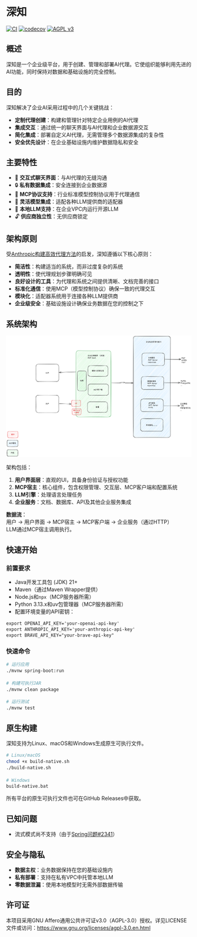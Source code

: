 # 深知
[![CI](https://github.com/moguyn/deepdesk/actions/workflows/ci.yml/badge.svg)](https://github.com/moguyn/deepdesk/actions/workflows/ci.yml)
[![codecov](https://codecov.io/gh/moguyn/deepdesk/graph/badge.svg?token=Q46OP0MTY5)](https://codecov.io/gh/moguyn/deepdesk)
[![AGPL v3](https://img.shields.io/badge/License-AGPL%20v3-blue.svg)](https://www.gnu.org/licenses/agpl-3.0)

## 概述

深知是一个企业级平台，用于创建、管理和部署AI代理。它使组织能够利用先进的AI功能，同时保持对数据和基础设施的完全控制。

## 目的

深知解决了企业AI采用过程中的几个关键挑战：

- **定制代理创建**：构建和管理针对特定企业用例的AI代理
- **集成交互**：通过统一的聊天界面与AI代理和企业数据源交互
- **简化集成**：部署自定义AI代理，无需管理多个数据源集成的复杂性
- **安全优先设计**：在企业基础设施内维护数据隐私和安全

## 主要特性

- 💬 **交互式聊天界面**：与AI代理的无缝沟通
- 🔒 **私有数据集成**：安全连接到企业数据源
- 🔄 **MCP协议支持**：行业标准模型控制协议用于代理通信
- 🔌 **灵活模型集成**：适配各种LLM提供商的适配器
- 🏢 **本地LLM支持**：在企业VPC内运行开源LLM
- 🔓 **供应商独立性**：无供应商锁定

## 架构原则

受[Anthropic构建高效代理方法](https://www.anthropic.com/engineering/building-effective-agents)的启发，深知遵循以下核心原则：

- **简洁性**：构建适当的系统，而非过度复杂的系统
- **透明性**：使代理规划步骤明确可见
- **良好设计的工具**：为代理和系统之间提供清晰、文档完善的接口
- **标准化通信**：使用MCP（模型控制协议）确保一致的代理交互
- **模块化**：适配器系统用于连接各种LLM提供商
- **企业级安全**：基础设施设计确保业务数据在您的控制之下

## 系统架构

![系统架构图](images/archi.png)

架构包括：

1. **用户界面层**：直观的UI，具备身份验证与授权功能
2. **MCP宿主**：核心组件，包含权限管理、交互层、MCP客户端和配置系统
3. **LLM引擎**：处理语言处理任务
4. **企业服务**：文档、数据库、API及其他企业服务集成

**数据流**：  
用户 → 用户界面 → MCP宿主 → MCP客户端 → 企业服务（通过HTTP）  
LLM通过MCP宿主调用执行。

## 快速开始

### 前置要求

- Java开发工具包 (JDK) 21+
- Maven（通过Maven Wrapper提供）
- Node.js和`npx`（MCP服务器所需）
- Python 3.13.x和uv包管理器（MCP服务器所需）
- 配置环境变量的API密钥：

```shell
export OPENAI_API_KEY='your-openai-api-key'
export ANTHROPIC_API_KEY='your-anthropic-api-key'
export BRAVE_API_KEY="your-brave-api-key"
```

### 快速命令

```bash
# 运行应用
./mvnw spring-boot:run

# 构建可执行JAR
./mvnw clean package

# 运行测试
./mvnw test
```

## 原生构建

深知支持为Linux、macOS和Windows生成原生可执行文件。

```bash
# Linux/macOS
chmod +x build-native.sh
./build-native.sh

# Windows
build-native.bat
```

所有平台的原生可执行文件也可在GitHub Releases中获取。

## 已知问题

- 流式模式尚不支持（由于[Spring问题#2341](https://github.com/spring-projects/spring-ai/issues/2341)）

## 安全与隐私

- **数据主权**：业务数据保持在您的基础设施内
- **私有部署**：支持在私有VPC中托管本地LLM
- **零数据泄漏**：使用本地模型时无需外部数据传输

## 许可证

本项目采用GNU Affero通用公共许可证v3.0（AGPL-3.0）授权。详见LICENSE文件或访问：https://www.gnu.org/licenses/agpl-3.0.en.html
